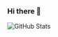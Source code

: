 ### Hi there 👋

<!--
**MainaMary/MainaMary** is a ✨ _special_ ✨ repository because its `README.md` (this file) appears on your GitHub profile.

Here are some ideas to get you started:

- 🔭 I’m currently working on a social media application.
- 🌱 I’m currently learning Testing React apps and React perfomance
- 👯 I’m looking to collaborate on open source projects
- 🤔 I’m looking for help with job opportunities and freelancing gigs
- 💬 Ask me about React, Firebase , Raect Query
- 📫 How to reach me: mainamary321@gmail.com
- ⚡ Fun fact: I like reading and hosting events.
-->

![GitHub Stats](https://github-readme-stats.vercel.app/api?username=MainaMary&theme=radical)
